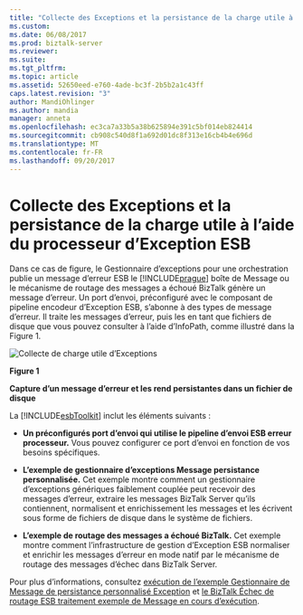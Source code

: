 ```yaml
---
title: "Collecte des Exceptions et la persistance de la charge utile à l’aide du processeur d’Exception ESB | Documents Microsoft"
ms.custom: 
ms.date: 06/08/2017
ms.prod: biztalk-server
ms.reviewer: 
ms.suite: 
ms.tgt_pltfrm: 
ms.topic: article
ms.assetid: 52650eed-e760-4ade-bc3f-2b5b2a1c43ff
caps.latest.revision: "3"
author: MandiOhlinger
ms.author: mandia
manager: anneta
ms.openlocfilehash: ec3ca7a33b5a38b625894e391c5bf014eb824414
ms.sourcegitcommit: cb908c540d8f1a692d01dc8f313e16cb4b4e696d
ms.translationtype: MT
ms.contentlocale: fr-FR
ms.lasthandoff: 09/20/2017
---
```

# <a name="collecting-exceptions-and-persisting-the-payload-using-the-esb-exception-processor"></a>Collecte des Exceptions et la persistance de la charge utile à l’aide du processeur d’Exception ESB
Dans ce cas de figure, le Gestionnaire d’exceptions pour une orchestration publie un message d’erreur ESB le [!INCLUDE[prague](../includes/prague-md.md)] boîte de Message ou le mécanisme de routage des messages a échoué BizTalk génère un message d’erreur. Un port d’envoi, préconfiguré avec le composant de pipeline encodeur d’Exception ESB, s’abonne à des types de message d’erreur. Il traite les messages d’erreur, puis les en tant que fichiers de disque que vous pouvez consulter à l’aide d’InfoPath, comme illustré dans la Figure 1.  
  
 ![Collecte de charge utile d’Exceptions](../esb-toolkit/media/ch3-collectingexceptionspayload.gif "Ch3-CollectingExceptionsPayload")  
  
 **Figure 1**  
  
 **Capture d’un message d’erreur et les rend persistantes dans un fichier de disque**  
  
 La [!INCLUDE[esbToolkit](../includes/esbtoolkit-md.md)] inclut les éléments suivants :  
  
-   **Un préconfigurés port d’envoi qui utilise le pipeline d’envoi ESB erreur processeur.** Vous pouvez configurer ce port d’envoi en fonction de vos besoins spécifiques.  
  
-   **L’exemple de gestionnaire d’exceptions Message persistance personnalisée.** Cet exemple montre comment un gestionnaire d’exceptions génériques faiblement couplée peut recevoir des messages d’erreur, extraire les messages BizTalk Server qu’ils contiennent, normalisent et enrichissement les messages et les écrivent sous forme de fichiers de disque dans le système de fichiers.  
  
-   **L’exemple de routage des messages a échoué BizTalk.** Cet exemple montre comment l’infrastructure de gestion d’Exception ESB normaliser et enrichir les messages d’erreur en mode natif par le mécanisme de routage des messages d’échec dans BizTalk Server.  
  
 Pour plus d’informations, consultez [exécution de l’exemple Gestionnaire de Message de persistance personnalisé Exception](../esb-toolkit/running-the-message-persisting-custom-exception-handler-sample.md) et [le BizTalk Échec de routage ESB traitement exemple de Message en cours d’exécution](../esb-toolkit/running-the-biztalk-failed-message-routing-esb-processing-sample.md).